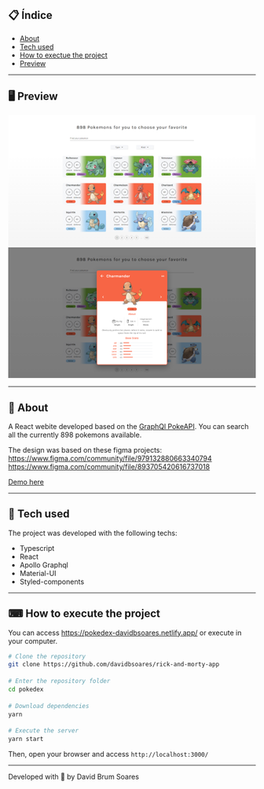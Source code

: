 ## 📋 Índice

- [About](#-About)
- [Tech used](#-Tech-used)
- [How to exectue the project](#-How-to-exectue-the-project)
- [Preview](#-Preview)

---

## 🖥 Preview 
  
  ![](/src/assets/preview01.png) 
  ![](/src/assets/preview02.png) 


---

## 📖 About 

A React webite developed based on the [GraphQl PokeAPI](https://pokeapi.co/docs/graphql). You can search all the currently 898 pokemons available.

The design was based on these figma projects:
https://www.figma.com/community/file/979132880663340794
https://www.figma.com/community/file/893705420616737018

[Demo here](https://pokedex-davidbsoares.netlify.app/)

--- 

## 🚀 Tech used

The project was developed with the following techs:

- Typescript
- React
- Apollo Graphql
- Material-UI
- Styled-components


--- 

## ⌨ How to execute the project

You can access https://pokedex-davidbsoares.netlify.app/ or execute in your computer.

```bash
# Clone the repository
git clone https://github.com/davidbsoares/rick-and-morty-app

# Enter the repository folder
cd pokedex

# Download dependencies
yarn

# Execute the server
yarn start
```

Then, open your browser and access `http://localhost:3000/`

---


Developed with 💜 by David Brum Soares
